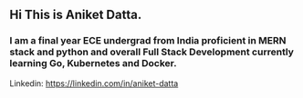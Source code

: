 ## Hi This is Aniket Datta.
### I am a final year ECE undergrad from India proficient in MERN stack and python and overall Full Stack Development currently learning Go, Kubernetes and Docker.
Linkedin: https://linkedin.com/in/aniket-datta
